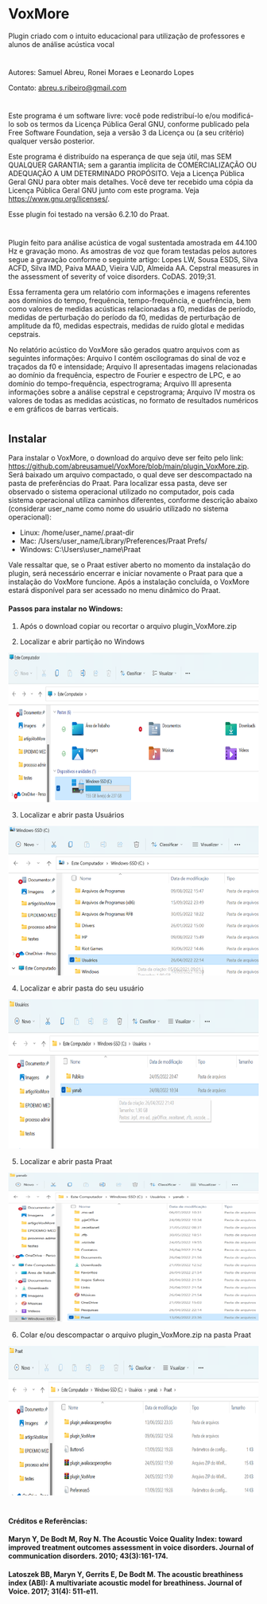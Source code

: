 # VoxMore
Plugin criado com o intuito educacional para utilização de professores e alunos de análise acústica vocal
#
Autores: Samuel Abreu, Ronei Moraes e Leonardo Lopes

Contato: abreu.s.ribeiro@gmail.com
#
Este programa é um software livre: você pode redistribuí-lo e/ou modificá-lo sob os termos da Licença Pública Geral GNU, conforme publicado pela Free Software Foundation, seja a versão 3 da Licença ou (a seu critério) qualquer versão posterior.

Este programa é distribuído na esperança de que seja útil, mas SEM QUALQUER GARANTIA; sem a garantia implícita de COMERCIALIZAÇÃO OU ADEQUAÇÃO A UM DETERMINADO PROPÓSITO. Veja a Licença Pública Geral GNU para obter mais detalhes. Você deve ter recebido uma cópia da Licença Pública Geral GNU junto com este programa. Veja <https://www.gnu.org/licenses/>.

Esse plugin foi testado na versão 6.2.10 do Praat.
#
Plugin feito para análise acústica de vogal sustentada amostrada em 44.100 Hz e gravação mono. As amostras de voz que foram testadas pelos autores segue a gravação conforme o seguinte artigo: Lopes LW, Sousa ESDS, Silva ACFD, Silva IMD, Paiva MAAD, Vieira VJD, Almeida AA. Cepstral measures in the assessment of severity of voice disorders. CoDAS. 2019;31.

Essa ferramenta gera um relatório com informações e imagens referentes aos domínios do tempo, frequência, tempo-frequência, e quefrência, bem como valores de medidas acústicas relacionadas a f0, medidas de período, medidas de perturbação do período da f0, medidas de perturbação de amplitude da f0, medidas espectrais, medidas de ruído glotal e medidas cepstrais.

No relatório acústico do VoxMore são gerados quatro arquivos com as seguintes informações: Arquivo I contém oscilogramas do sinal de voz e traçados da f0 e intensidade; Arquivo II apresentadas imagens relacionadas ao domínio da frequência, espectro de Fourier e espectro de LPC, e ao domínio do tempo-frequência, espectrograma; Arquivo III apresenta informações sobre a análise cepstral e cepstrograma; Arquivo IV mostra os valores de todas as medidas acústicas, no formato de resultados numéricos e em gráficos de barras verticais.
#
## Instalar
Para instalar o VoxMore, o download do arquivo deve ser feito pelo link:
https://github.com/abreusamuel/VoxMore/blob/main/plugin_VoxMore.zip. Será baixado um arquivo
compactado, o qual deve ser descompactado na pasta de preferências do Praat. Para
localizar essa pasta, deve ser observado o sistema operacional utilizado no
computador, pois cada sistema operacional utiliza caminhos diferentes, conforme
descrição abaixo (considerar user_name como nome do usuário utilizado no sistema
operacional):
* Linux: /home/user_name/.praat-dir
* Mac: /Users/user_name/Library/Preferences/Praat Prefs/
* Windows: C:\Users\user_name\Praat

Vale ressaltar que, se o Praat estiver aberto no momento da instalação do plugin, será
necessário encerrar e iniciar novamente o Praat para que a instalação do VoxMore
funcione. Após a instalação concluída, o VoxMore estará disponível para ser acessado
no menu dinâmico do Praat.

#### Passos para instalar no Windows:
1. Após o download copiar ou recortar o arquivo plugin_VoxMore.zip

2. Localizar e abrir partição no Windows
<img src="/imagens/win1.png" width="600" height="300" />

3. Localizar e abrir pasta Usuários
<img src="/imagens/win2.png" width="600" height="300" />

4. Localizar e abrir pasta do seu usuário
<img src="/imagens/win3.png" width="600" height="300" />

5. Localizar e abrir pasta Praat
<img src="/imagens/win4.png" width="600" height="300" />

6. Colar e/ou descompactar o arquivo plugin_VoxMore.zip na pasta Praat
<img src="/imagens/win5.png" width="600" height="300" />


#
#### Créditos e Referências: 
#### Maryn Y, De Bodt M, Roy N. The Acoustic Voice Quality Index: toward improved treatment outcomes assessment in voice disorders. Journal of communication disorders. 2010; 43(3):161-174.
#### Latoszek BB, Maryn Y, Gerrits E, De Bodt M. The acoustic breathiness index (ABI): A multivariate acoustic model for breathiness. Journal of Voice. 2017; 31(4): 511-e11.
